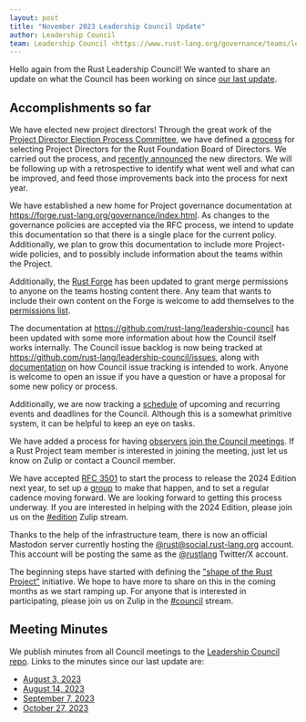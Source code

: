 ```yaml
---
layout: post
title: "November 2023 Leadership Council Update"
author: Leadership Council
team: Leadership Council <https://www.rust-lang.org/governance/teams/leadership-council>
---
```


Hello again from the Rust Leadership Council!
We wanted to share an update on what the Council has been working on since [our last update][update].

[update]: https://blog.rust-lang.org/inside-rust/2023/07/25/leadership-council-update.html

## Accomplishments so far

We have elected new project directors!
Through the great work of the [Project Director Election Process Committee][pd-committee],
we have defined a [process][pd-process] for selecting Project Directors for the Rust Foundation Board of Directors.
We carried out the process, and [recently announced][pd-announce] the new directors.
We will be following up with a retrospective to identify what went well and what can be improved,
and feed those improvements back into the process for next year.

[pd-committee]: https://github.com/rust-lang/leadership-council/blob/main/committees/project-director-election-process.md
[pd-process]: https://github.com/rust-lang/leadership-council/blob/main/policies/project-director-election-process.md
[pd-announce]: https://blog.rust-lang.org/2023/10/19/announcing-the-new-rust-project-directors.html

We have established a new home for Project governance documentation at <https://forge.rust-lang.org/governance/index.html>.
As changes to the governance policies are accepted via the RFC process,
we intend to update this documentation so that there is a single place for the current policy.
Additionally, we plan to grow this documentation to include more Project-wide policies,
and to possibly include information about the teams within the Project.

Additionally, the [Rust Forge](https://forge.rust-lang.org/) has been updated to grant merge permissions to anyone on the teams hosting content there.
Any team that wants to include their own content on the Forge is welcome to add themselves to the [permissions list](https://github.com/rust-lang/team/blob/master/repos/rust-lang/rust-forge.toml).

The documentation at <https://github.com/rust-lang/leadership-council> has been updated with some more information about how the Council itself works internally.
The Council issue backlog is now being tracked at <https://github.com/rust-lang/leadership-council/issues>,
along with [documentation][issue-process] on how Council issue tracking is intended to work.
Anyone is welcome to open an issue if you have a question or have a proposal for some new policy or process.

[issue-process]: https://github.com/rust-lang/leadership-council/blob/main/procedures/issues.md

Additionally, we are now tracking a [schedule] of upcoming and recurring events and deadlines for the Council.
Although this is a somewhat primitive system, it can be helpful to keep an eye on tasks.

[schedule]: https://github.com/rust-lang/leadership-council/blob/main/procedures/schedule.md

We have added a process for having [observers join the Council meetings][meeting-observers].
If a Rust Project team member is interested in joining the meeting, just let us know on Zulip or contact a Council member.

[meeting-observers]: https://github.com/rust-lang/leadership-council/blob/main/procedures/meeting-observers.md

We have accepted [RFC 3501] to start the process to release the 2024 Edition next year, to set up a [group][edition-group] to make that happen, and to set a regular cadence moving forward.
We are looking forward to getting this process underway.
If you are interested in helping with the 2024 Edition, please join us on the [#edition] Zulip stream.

[RFC 3501]: https://github.com/rust-lang/rfcs/pull/3501
[#edition]: https://rust-lang.zulipchat.com/#narrow/stream/268952-edition
[edition-group]: https://github.com/rust-lang/team/blob/3f4b22485abf0179a79b5ca37154ac5e0ab940e6/teams/project-edition-2024.toml

Thanks to the help of the infrastructure team,
there is now an official Mastodon server currently hosting the [@rust@social.rust-lang.org][mastodon] account.
This account will be posting the same as the [@rustlang] Twitter/X account.

[mastodon]: https://social.rust-lang.org/@rust
[@rustlang]: https://twitter.com/rustlang

The beginning steps have started with defining the ["shape of the Rust Project"][shape] initiative.
We hope to have more to share on this in the coming months as we start ramping up.
For anyone that is interested in participating, please join us on Zulip in the [#council][zulip-shape] stream.

[shape]: https://blog.rust-lang.org/inside-rust/2023/08/25/leadership-initiatives.html
[zulip-shape]: https://rust-lang.zulipchat.com/#narrow/stream/392734-council/topic/.22Shape.22.20discussions

## Meeting Minutes

We publish minutes from all Council meetings to the [Leadership Council repo][minutes].
Links to the minutes since our last update are:

* [August 3, 2023](https://github.com/rust-lang/leadership-council/blob/main/minutes/sync-meeting/2023-08-03.md)
* [August 14, 2023](https://github.com/rust-lang/leadership-council/blob/main/minutes/sync-meeting/2023-08-14.md)
* [September 7, 2023](https://github.com/rust-lang/leadership-council/blob/main/minutes/sync-meeting/2023-09-07.md)
* [October 27, 2023](https://github.com/rust-lang/leadership-council/blob/main/minutes/sync-meeting/2023-10-27.md)

[minutes]: https://github.com/rust-lang/leadership-council/tree/main/minutes
